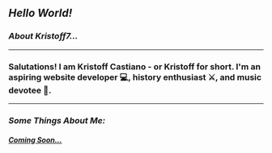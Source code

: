 ## ***Hello World!***
### ***About Kristoff7...***
---

### **Salutations! I am Kristoff Castiano - or Kristoff for short. I'm an aspiring website developer 💻, history enthusiast ⚔️, and music devotee 🎵.**
---

### ***Some Things About Me:***

#### *[Coming Soon...](https://www.youtube.com/watch?v=dQw4w9WgXcQ)*



<!---
Kristoff7/Kristoff7 is a ✨ special ✨ repository because its `README.md` (this file) appears on your GitHub profile.
You can click the Preview link to take a look at your changes.
--->

